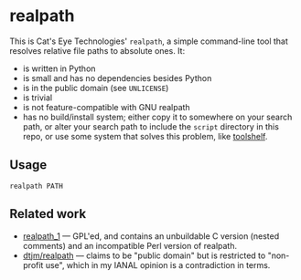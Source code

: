 realpath
========

This is Cat's Eye Technologies' `realpath`, a simple command-line tool that
resolves relative file paths to absolute ones.  It:

*   is written in Python
*   is small and has no dependencies besides Python
*   is in the public domain (see `UNLICENSE`)
*   is trivial
*   is not feature-compatible with GNU realpath
*   has no build/install system; either copy it to somewhere on your
    search path, or alter your search path to include the `script` directory
    in this repo, or use some system that solves this problem, like
    [toolshelf](http://catseye.tc/node/toolshelf).

Usage
-----

    realpath PATH

Related work
------------

*   [realpath_1](http://leapfrog.freeshell.org/Projects/real_path.shtml) —
    GPL'ed, and contains an unbuildable C version (nested comments) and an
    incompatible Perl version of realpath.
*   [dtjm/realpath](https://github.com/dtjm/realpath) — claims to be 
    "public domain" but is restricted to "non-profit use", which in my
    IANAL opinion is a contradiction in terms.
